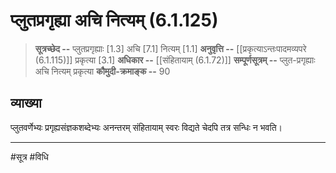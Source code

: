 # प्लुतप्रगृह्या अचि नित्यम् (6.1.125)
> **सूत्रच्छेद --** प्लुतप्रगृह्याः [1.3] अचि [7.1] नित्यम् [1.1]
> **अनुवृत्ति --** [[प्रकृत्याऽन्तःपादमव्यपरे (6.1.115)]] प्रकृत्या [3.1]
> **अधिकार --** [[संहितायाम् (6.1.72)]]
> **सम्पूर्णसूत्रम् --** प्लुत-प्रगृह्याः अचि नित्यम् प्रकृत्या
> **कौमुदी-क्रमाङ्क --** 90

## व्याख्या

प्लुतवर्णेभ्यः प्रगृह्यसंज्ञकशब्देभ्यः अनन्तरम् संहितायाम् स्वरः विद्यते चेदपि तत्र सन्धिः न भवति।

---
#सूत्र #विधि 